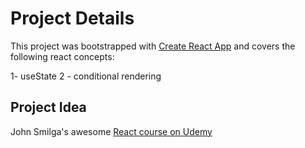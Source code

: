 # Project Details

This project was bootstrapped with [Create React App](https://github.com/facebook/create-react-app) and covers the following react concepts:

1- useState
2 - conditional rendering

## Project Idea

John Smilga's awesome [React course on Udemy](https://www.udemy.com/course/react-tutorial-and-projects-course/)
